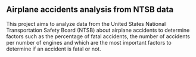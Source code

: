 ## Airplane accidents analysis from NTSB data

This project aims to analyze data from the United States National Transportation Safety Board (NTSB) about airplane accidents to determine factors such as the percentage of fatal accidents, the number of accidents per number of engines and which are the most important factors to determine if an accident is fatal or not.
